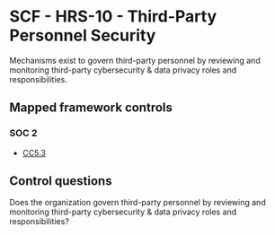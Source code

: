 # SCF - HRS-10 - Third-Party Personnel Security
Mechanisms exist to govern third-party personnel by reviewing and monitoring third-party cybersecurity & data privacy roles and responsibilities.
## Mapped framework controls
### SOC 2
- [CC5.3](../soc2/cc53.md)
  
## Control questions
Does the organization govern third-party personnel by reviewing and monitoring third-party cybersecurity & data privacy roles and responsibilities?
  